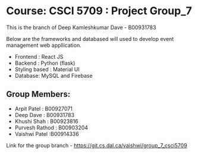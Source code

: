 # Course: CSCI 5709 : Project Group_7
This is the branch of Deep Kamleshkumar Dave - B00931783

Below are the frameworks and databased will used to develop event management web appllication.

- Frontend : React JS
- Backend : Python (flask)
- Styling based : Material UI
- Database: MySQL and Firebase


## Group Members:

- Arpit Patel : B00927071
- Deep Dave : B00931783
- Khushi Shah : B00923816
- Purvesh Rathod : B00903204
- Vaishwi Patel :B00914336

Link for the group branch - https://git.cs.dal.ca/vaishwi/group_7_csci5709




